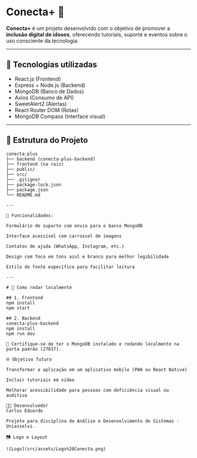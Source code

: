 # Conecta+ 💙

**Conecta+** é um projeto desenvolvido com o objetivo de promover a **inclusão digital de idosos**, oferecendo tutoriais, suporte e eventos sobre o uso consciente da tecnologia.

---

## 🚀 Tecnologias utilizadas

- React.js (Frontend)  
- Express + Node.js (Backend)  
- MongoDB (Banco de Dados)  
- Axios (Consumo de API)  
- SweetAlert2 (Alertas)  
- React Router DOM (Rotas)  
- MongoDB Compass (Interface visual)  

---

## 📁 Estrutura do Projeto

```text
conecta-plus
├── backend (conecta-plus-backend)
├── frontend (na raiz)
├── public/
├── src/
├── .gitignor
├── package-lock.json
├── package.json
└── README.md

---

🧪 Funcionalidades:

Formulário de suporte com envio para o banco MongoDB

Interface acessível com carrossel de imagens

Contatos de ajuda (WhatsApp, Instagram, etc.)

Design com foco em tons azul e branco para melhor legibilidade

Estilo de fonte específico para facilitar leitura

---

# 🔧 Como rodar localmente

## 1. Frontend
npm install
npm start

## 2. Backend
conecta-plus-backend
npm install
npm run dev

📌 Certifique-se de ter o MongoDB instalado e rodando localmente na porta padrão (27017).

🌐 Objetivo futuro

Transformar a aplicação em um aplicativo mobile (PWA ou React Native)

Incluir tutoriais em vídeo

Melhorar acessibilidade para pessoas com deficiência visual ou auditiva

👨‍💻 Desenvolvedor
Carlos Eduardo

Projeto para disciplina de Análise e Desenvolvimento de Sistemas - Uniasselvi.

📷 Logo e Layout

![Logo](src/assets/Logo%20Conecta.png)